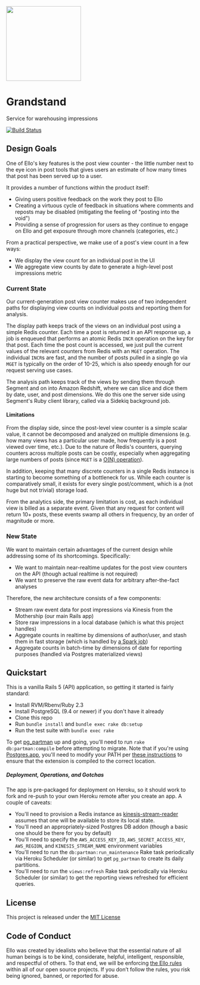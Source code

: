 <img src="http://d324imu86q1bqn.cloudfront.net/uploads/user/avatar/641/large_Ello.1000x1000.png" width="200px" height="200px" />

# Grandstand
Service for warehousing impressions

[![Build Status](https://travis-ci.org/ello/grandstand.svg?branch=master)](https://travis-ci.org/ello/grandstand)

## Design Goals

One of Ello's key features is the post view counter - the little number next to the eye icon in post tools that gives users an estimate of how many times that post has been served up to a user.

It provides a number of functions within the product itself:

- Giving users positive feedback on the work they post to Ello
- Creating a virtuous cycle of feedback in situations where comments and reposts may be disabled (mitigating the feeling of "posting into the void")
- Providing a sense of progression for users as they continue to engage on Ello and get exposure through more channels (categories, etc.)

From a practical perspective, we make use of a post's view count in a few ways: 

- We display the view count for an individual post in the UI
- We aggregate view counts by date to generate a high-level post impressions metric

### Current State

Our current-generation post view counter makes use of two independent paths for displaying view counts on individual posts and reporting them for analysis.

The display path keeps track of the views on an individual post using a simple Redis counter. Each time a post is returned in an API response up, a job is enqueued that performs an atomic Redis `INCR` operation on the key for that post. Each time the post count is accessed, we just pull the current values of the relevant counters from Redis with an `MGET` operation. The individual `INCR`s are fast, and the number of posts pulled in a single go via `MGET` is typically on the order of 10-25, which is also speedy enough for our request serving use cases.

The analysis path keeps track of the views by sending them through Segment and on into Amazon Redshift, where we can slice and dice them by date, user, and post dimensions. We do this one the server side using Segment's Ruby client library, called via a Sidekiq background job.

#### Limitations

From the display side, since the post-level view counter is a simple scalar value, it cannot be decomposed and analyzed on multiple dimensions (e.g. how many views has a particular user made, how frequently is a post viewed over time, etc.). Due to the nature of Redis's counters, querying counters across multiple posts can be costly, especially when aggregating large numbers of posts (since `MGET` is a [O(N) operation](http://redis.io/commands/mget)).

In addition, keeping that many discrete counters in a single Redis instance is starting to become something of a bottleneck for us. While each counter is comparatively small, it exists for every single post/comment, which is a (not huge but not trivial) storage load.

From the analytics side, the primary limitation is cost, as each individual view is billed as a separate event. Given that any request for content will return 10+ posts, these events swamp all others in frequency, by an order of magnitude or more.


### New State

We want to maintain certain advantages of the current design while addressing some of its shortcomings. Specifically:

- We want to maintain near-realtime updates for the post view counters on the API (though actual realtime is not required)
- We want to preserve the raw event data for arbitrary after-the-fact analyses

Therefore, the new architecture consists of a few components:

- Stream raw event data for post impressions via Kinesis from the Mothership (our main Rails app)
- Store raw impressions in a local database (which is what this project handles)
- Aggregate counts in realtime by dimensions of author/user, and stash them in fast storage (which is handled by [a Spark job](https://github.com/ello/spark-jobs))
- Aggregate counts in batch-time by dimensions of date for reporting purposes (handled via Postgres materialized views)

## Quickstart

This is a vanilla Rails 5 (API) application, so getting it started is fairly
standard:

* Install RVM/Rbenv/Ruby 2.3
* Install PostgreSQL (9.4 or newer) if you don't have it already
* Clone this repo
* Run `bundle install` and `bundle exec rake db:setup`
* Run the test suite with `bundle exec rake`

To get [pg_partman](https://github.com/keithf4/pg_partman) up and going, you'll need to run `rake db:partman:compile` before attempting to migrate. Note that if you're using [Postgres.app](https://postgresapp.com/), you'll need to modify your PATH per [these instructions](https://postgresapp.com/documentation/cli-tools.html) to ensure that the extension is compiled to the correct location.

##### Deployment, Operations, and Gotchas

The app is pre-packaged for deployment on Heroku, so it should work to fork and
re-push to your own Heroku remote after you create an app. A couple of caveats:

- You'll need to provision a Redis instance as [kinesis-stream-reader](https://github.com/ello/kinesis-stream-reader) assumes that one will be available to store its local state.
- You'll need an appropriately-sized Postgres DB addon (though a basic one should be there for you by default)
- You'll need to specify the `AWS_ACCESS_KEY_ID`, `AWS_SECRET_ACCESS_KEY`, `AWS_REGION`, and `KINESIS_STREAM_NAME` environment variables
- You'll need to run the `db:partman:run_maintenance` Rake task periodically via Heroku Scheduler (or similar) to get `pg_partman` to create its daily partitions.
- You'll need to run the `views:refresh` Rake task periodically via Heroku Scheduler (or similar) to get the reporting views refreshed for efficient queries.

## License
This project is released under the [MIT License](blob/master/LICENSE.txt)

## Code of Conduct
Ello was created by idealists who believe that the essential nature of all human beings is to be kind, considerate, helpful, intelligent, responsible, and respectful of others. To that end, we will be enforcing [the Ello rules](https://ello.co/wtf/policies/rules/) within all of our open source projects. If you don’t follow the rules, you risk being ignored, banned, or reported for abuse.
